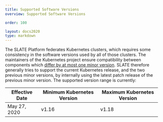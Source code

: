 ```yaml
---
title: Supported Software Versions
overview: Supported Software Versions

order: 100

layout: docs2020
type: markdown
---
```


The SLATE Platform federates Kubernetes clusters, which requires some consistency in the software versions used by all of those clusters. 
The maintainers of the Kubernetes project ensure compatibility between components which [differ by at most one minor version](https://github.com/kubernetes/community/blob/master/contributors/design-proposals/release/versioning.md#supported-releases-and-component-skew). 
SLATE therefore generally tries to support the current Kubernetes release, and the two previous minor versions, by internally using the latest patch release of the previous minor version. 
The supported version range is currently:

| Effective Date | Minimum Kubernetes Version | Maximum Kubernetes Version | 
| --- | --- | --- |
| May 27, 2020 | v1.16 | v1.18 |
